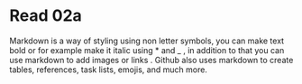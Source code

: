# Read 02a

Markdown is a way of styling using non letter symbols, you can make text bold or for example make it italic using * and _ , in addition to that you can use markdown to add images or links  . Github also uses  markdown to create tables, references, task lists, emojis, and much more. 